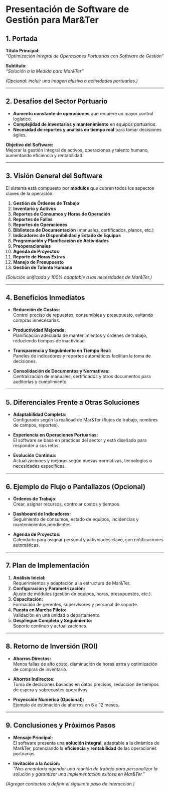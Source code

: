 # Presentación de Software de Gestión para Mar&Ter

## 1. Portada
**Título Principal:**  
_“Optimización Integral de Operaciones Portuarias con Software de Gestión”_

**Subtítulo:**  
_“Solución a la Medida para Mar&Ter”_

*(Opcional: incluir una imagen alusiva a actividades portuarias.)*

---

## 2. Desafíos del Sector Portuario

- **Aumento constante de operaciones** que requiere un mayor control logístico.
- **Complejidad de inventarios y mantenimiento** en equipos portuarios.
- **Necesidad de reportes y análisis en tiempo real** para tomar decisiones ágiles.

**Objetivo del Software:**  
Mejorar la gestión integral de activos, operaciones y talento humano, aumentando eficiencia y rentabilidad.

---

## 3. Visión General del Software

El sistema está compuesto por **módulos** que cubren todos los aspectos claves de la operación:

1. **Gestión de Órdenes de Trabajo**  
2. **Inventario y Activos**  
3. **Reportes de Consumos y Horas de Operación**  
4. **Reportes de Fallas**  
5. **Reportes de Operaciones**  
6. **Biblioteca de Documentación** (manuales, certificados, planos, etc.)  
7. **Indicadores de Disponibilidad y Estado de Equipos**  
8. **Programación y Planificación de Actividades**  
9. **Preoperacionales**  
10. **Agenda de Proyectos**  
11. **Reporte de Horas Extras**  
12. **Manejo de Presupuesto**  
13. **Gestión de Talento Humano**

*(Solución unificada y 100% adaptable a las necesidades de Mar&Ter.)*

---

## 4. Beneficios Inmediatos

- **Reducción de Costos:**  
  Control preciso de repuestos, consumibles y presupuesto, evitando compras innecesarias.

- **Productividad Mejorada:**  
  Planificación adecuada de mantenimientos y órdenes de trabajo, reduciendo tiempos de inactividad.

- **Transparencia y Seguimiento en Tiempo Real:**  
  Paneles de indicadores y reportes automáticos facilitan la toma de decisiones.

- **Consolidación de Documentos y Normativas:**  
  Centralización de manuales, certificados y otros documentos para auditorías y cumplimiento.

---

## 5. Diferenciales Frente a Otras Soluciones

- **Adaptabilidad Completa:**  
  Configurado según la realidad de Mar&Ter (flujos de trabajo, nombres de campos, reportes).

- **Experiencia en Operaciones Portuarias:**  
  El software se basa en prácticas del sector y está diseñado para responder a sus retos.

- **Evolución Continua:**  
  Actualizaciones y mejoras según nuevas normativas, tecnologías o necesidades específicas.

---

## 6. Ejemplo de Flujo o Pantallazos (Opcional)

- **Órdenes de Trabajo:**  
  Crear, asignar recursos, controlar costos y tiempos.

- **Dashboard de Indicadores:**  
  Seguimiento de consumos, estado de equipos, incidencias y mantenimientos pendientes.

- **Agenda de Proyectos:**  
  Calendario para asignar personal y actividades clave, con notificaciones automáticas.

---

## 7. Plan de Implementación

1. **Análisis Inicial:**  
   Requerimientos y adaptación a la estructura de Mar&Ter.  
2. **Configuración y Parametrización:**  
   Ajuste de módulos (gestión de equipos, horas, presupuestos, etc.).  
3. **Capacitación:**  
   Formación de gerentes, supervisores y personal de soporte.  
4. **Puesta en Marcha Piloto:**  
   Validación en una unidad o departamento.  
5. **Despliegue Completo y Seguimiento:**  
   Soporte continuo y actualizaciones.

---

## 8. Retorno de Inversión (ROI)

- **Ahorros Directos:**  
  Menos fallas de alto costo, disminución de horas extra y optimización de compras de inventario.

- **Ahorros Indirectos:**  
  Toma de decisiones basadas en datos precisos, reducción de tiempos de espera y sobrecostes operativos.

- **Proyección Numérica (Opcional):**  
  Ejemplo de estimación de ahorros en 6 a 12 meses.

---

## 9. Conclusiones y Próximos Pasos

- **Mensaje Principal:**  
  El software presenta una **solución integral**, adaptable a la dinámica de Mar&Ter, potenciando la **eficiencia** y **rentabilidad** de las operaciones portuarias.

- **Invitación a la Acción:**  
  _“Nos encantaría agendar una reunión de trabajo para personalizar la solución y garantizar una implementación exitosa en Mar&Ter.”_

*(Agregar contactos o definir el siguiente paso de interacción.)*
